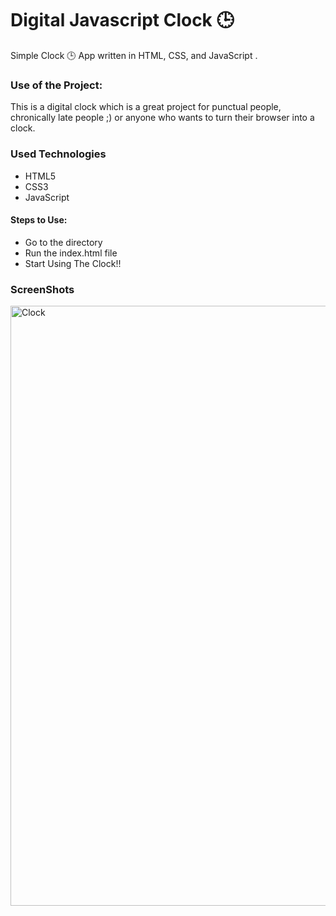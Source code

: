 
<h1>Digital Javascript Clock 🕒</h1>

<p>Simple Clock 🕒 App written in HTML, CSS, and JavaScript .</p>

### Use of the Project:

<p>This is a digital clock which is a great project for punctual people, chronically late people ;) or anyone who wants to turn their browser into a clock.</p>

<h3>Used Technologies</h3>
<ul>
  <li>HTML5</li>
  <li>CSS3</li>
  <li>JavaScript</li>
</ul>

#### Steps to Use:



- Go to the directory
- Run the index.html file
- Start Using The Clock!!

<h3> ScreenShots </h3> 
<img width="960" alt="Clock" src="https://user-images.githubusercontent.com/64218887/124380667-8d35e480-dcdb-11eb-9241-7e5a1bdd19a6.png">
<br>





